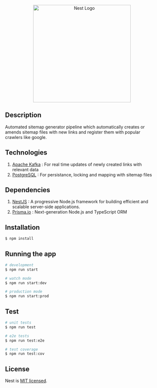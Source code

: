 <p align="center">
  <a href="http://nestjs.com/" target="blank"><img src="https://nestjs.com/img/logo_text.svg" width="320" alt="Nest Logo" /></a>
</p>

## Description

Automated sitemap generator pipeline which automatically creates or amends sitemap files with new links and register them with popular crawlers like google.

## Technologies

1. [Apache Kafka](https://kafka.apache.org/) : For real time updates of newly created links with relevant data
2. [PostgreSQL](https://www.postgresql.org/) : For persistance, locking and mapping with sitemap files

## Dependencies

1. [NestJS](https://docs.nestjs.com/) : A progressive Node.js framework for building efficient and scalable server-side applications.
2. [Prisma.io](https://www.prisma.io/docs/getting-started) : Next-generation Node.js and TypeScript ORM

## Installation

```bash
$ npm install
```

## Running the app

```bash
# development
$ npm run start

# watch mode
$ npm run start:dev

# production mode
$ npm run start:prod
```

## Test

```bash
# unit tests
$ npm run test

# e2e tests
$ npm run test:e2e

# test coverage
$ npm run test:cov
```

## License

Nest is [MIT licensed](LICENSE).
